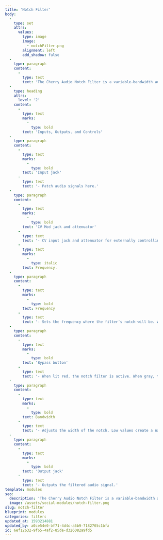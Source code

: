 ```yaml
---
title: 'Notch Filter'
body:
  -
    type: set
    attrs:
      values:
        type: image
        image:
          - notchFilter.png
        alignment: left
        add_shadow: false
  -
    type: paragraph
    content:
      -
        type: text
        text: 'The Cherry Audio Notch Filter is a variable-bandwidth audio filter for removing frequencies in a CV-controllable notch. This module can be used "surgically" to target and remove unwanted frequencies from an audio signal or can be used more creatively to create phaser-type effects by modulating the filter’s frequency.'
  -
    type: heading
    attrs:
      level: '2'
    content:
      -
        type: text
        marks:
          -
            type: bold
        text: 'Inputs, Outputs, and Controls'
  -
    type: paragraph
    content:
      -
        type: text
        marks:
          -
            type: bold
        text: 'Input jack'
      -
        type: text
        text: '- Patch audio signals here.'
  -
    type: paragraph
    content:
      -
        type: text
        marks:
          -
            type: bold
        text: 'CV Mod jack and attenuator'
      -
        type: text
        text: '- CV input jack and attenuator for externally controlling the '
      -
        type: text
        marks:
          -
            type: italic
        text: Frequency.
  -
    type: paragraph
    content:
      -
        type: text
        marks:
          -
            type: bold
        text: Frequency
      -
        type: text
        text: '- Sets the frequency where the filter’s notch will be. Audio content at and around this frequency will be removed from the input signal.'
  -
    type: paragraph
    content:
      -
        type: text
        marks:
          -
            type: bold
        text: 'Bypass button'
      -
        type: text
        text: '- When lit red, the notch filter is active. When gray, the filter is bypassed. Notch filters are often used to make subtle adjustments. Toggling this button on and off can help identify which frequencies are being removed by the filter.'
  -
    type: paragraph
    content:
      -
        type: text
        marks:
          -
            type: bold
        text: Bandwidth
      -
        type: text
        text: '- Adjusts the width of the notch. Low values create a narrow notch while higher values create a wider notch.'
  -
    type: paragraph
    content:
      -
        type: text
        marks:
          -
            type: bold
        text: 'Output jack'
      -
        type: text
        text: '- Outputs the filtered audio signal.'
template: modules
seo:
  description: 'The Cherry Audio Notch Filter is a variable-bandwidth audio filter for removing frequencies in a CV-controllable notch.'
  image: /assets/social-modules/notch-filter.png
slug: notch-filter
blueprint: modules
categories: filters
updated_at: 1593214881
updated_by: a0ce54e0-bf71-4d4c-a5b9-7182705c1bfa
id: 6ef12632-9f65-4af2-85de-d326082a9fd5
---
```

